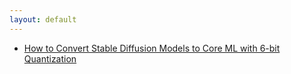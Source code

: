```yaml
---
layout: default
---
```


* [How to Convert Stable Diffusion Models to Core ML with 6-bit Quantization](coreml-stable-diffusion.html)
